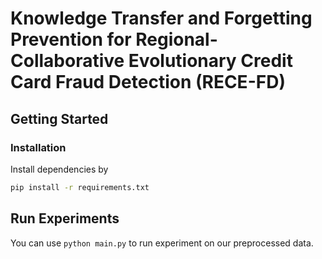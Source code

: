 # Knowledge Transfer and Forgetting Prevention for Regional-Collaborative Evolutionary Credit Card Fraud Detection (RECE-FD)

## Getting Started

### Installation

Install dependencies by

```bash
pip install -r requirements.txt
```

## Run Experiments

You can use `python main.py` to run experiment on
our preprocessed data.


